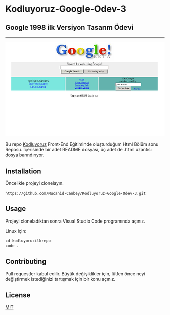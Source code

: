 # Kodluyoruz-Google-Odev-3
## Google 1998 ilk Versiyon Tasarım Ödevi

---


![Image](google.png)

Bu repo [Kodluyoruz](https://www.kodluyoruz.org/) Front-End Eğitiminde oluşturduğum Html Bölüm sonu Reposu. İçerisinde bir adet README dosyası, üç adet de .html uzantısı dosya barındırıyor.

## Installation

Öncelikle projeyi clonelayın.

```
https://github.com/Mucahid-Canbey/Kodluyoruz-Google-Odev-3.git
```

## Usage
Projeyi cloneladıktan sonra Visual Studio Code programında açınız.

Linux için:
```
cd kodluyoruzilkrepo
code .
```
## Contributing
Pull requestler kabul edilir. Büyük değişiklikler için, lütfen önce neyi değiştirmek istediğinizi tartışmak için bir konu açınız.
## License
[MIT](https://choosealicense.com/licenses/mit/)

